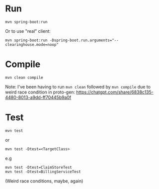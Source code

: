 # Run

```
mvn spring-boot:run
```

Or to use "real" client:

```
mvn spring-boot:run -Dspring-boot.run.arguments="--clearinghouse.mode=noop"
```

# Compile

```
mvn clean compile
```

Note: I've been having to run `mvn clean` followed by `mvn compile` due to weird race condition in proto-gen:
https://chatgpt.com/share/6838c135-4480-8013-a9dd-ff70445b9a0f

# Test

```
mvn test
```

or

```
mvn test -Dtest=<TargetClass>
```

e.g

```
mvn test -Dtest=ClaimStoreTest
mvn test -Dtest=BillingServiceTest
```

(Weird race conditions, maybe, again)

